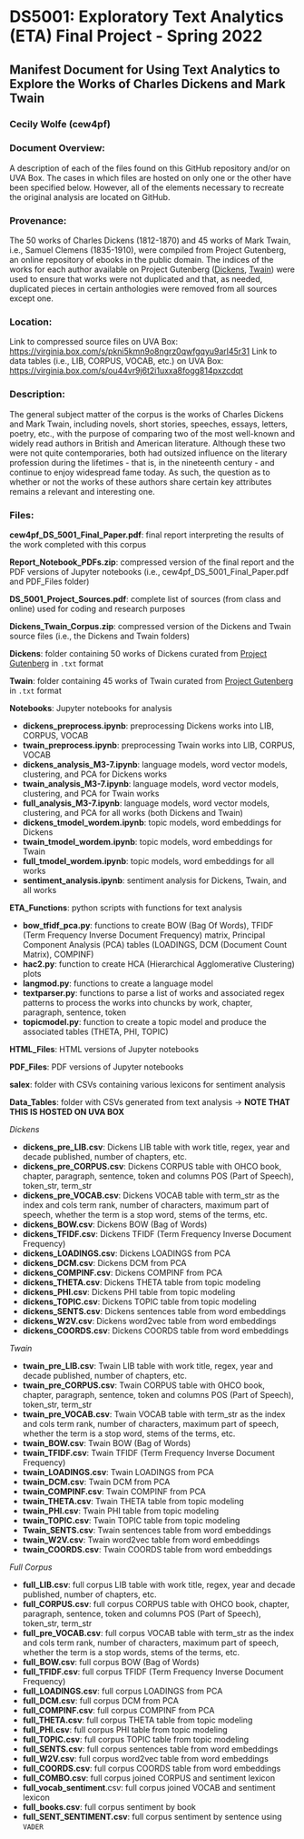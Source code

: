 # **DS5001: Exploratory Text Analytics (ETA) Final Project - Spring 2022**

## **Manifest Document for Using Text Analytics to Explore the Works of Charles Dickens and Mark Twain**

### **Cecily Wolfe (cew4pf)**


### **Document Overview**:
A description of each of the files found on this GitHub repository and/or on UVA Box. The cases in which files are hosted on only one or the other have been specified below. However, all of the elements necessary to recreate the original analysis are located on GitHub.

### **Provenance**:
The 50 works of Charles Dickens (1812-1870) and 45 works of Mark Twain, i.e., Samuel Clemens (1835-1910), were compiled from Project Gutenberg, an online repository of ebooks in the public domain. The indices of the works for each author available on Project Gutenberg ([Dickens](https://www.gutenberg.org/ebooks/58157), [Twain](https://www.gutenberg.org/files/28803/28803-h/28803-h.htm)) were used to ensure that works were not duplicated and that, as needed, duplicated pieces in certain anthologies were removed from all sources except one.

### **Location**:
Link to compressed source files on UVA Box: https://virginia.box.com/s/pkni5kmn9o8ngrz0qwfgqyu9arl45r31
Link to data tables (i.e., LIB, CORPUS, VOCAB, etc.) on UVA Box: https://virginia.box.com/s/ou44vr9j6t2i1uxxa8fogg814pxzcdqt

### **Description**:
The general subject matter of the corpus is the works of Charles Dickens and Mark Twain, including novels, short stories, speeches, essays, letters, poetry, etc., with the purpose of comparing two of the most well-known and widely read authors in British and American literature. Although these two were not quite contemporaries, both had outsized influence on the literary profession during the lifetimes - that is, in the nineteenth century - and continue to enjoy widespread fame today. As such, the question as to whether or not the works of these authors share certain key attributes remains a relevant and interesting one.


### **Files**:

**cew4pf_DS_5001_Final_Paper.pdf**: final report interpreting the results of the work completed with this corpus

**Report_Notebook_PDFs.zip**: compressed version of the final report and the PDF versions of Jupyter notebooks (i.e., cew4pf_DS_5001_Final_Paper.pdf and PDF_Files folder)

**DS_5001_Project_Sources.pdf**: complete list of sources (from class and online) used for coding and research purposes

**Dickens_Twain_Corpus.zip**: compressed version of the Dickens and Twain source files (i.e., the Dickens and Twain folders)

**Dickens**: folder containing 50 works of Dickens curated from [Project Gutenberg](https://www.gutenberg.org/ebooks/58157) in `.txt` format

**Twain**: folder containing 45 works of Twain curated from [Project Gutenberg](https://www.gutenberg.org/files/28803/28803-h/28803-h.htm) in `.txt` format

**Notebooks**: Jupyter notebooks for analysis
 * **dickens_preprocess.ipynb**: preprocessing Dickens works into LIB, CORPUS, VOCAB
 * **twain_preprocess.ipynb**: preprocessing Twain works into LIB, CORPUS, VOCAB
 * **dickens_analysis_M3-7.ipynb**: language models, word vector models, clustering, and PCA for Dickens works
 * **twain_analysis_M3-7.ipynb**: language models, word vector models, clustering, and PCA for Twain works
 * **full_analysis_M3-7.ipynb**: language models, word vector models, clustering, and PCA for all works (both Dickens and Twain)
 * **dickens_tmodel_wordem.ipynb**: topic models, word embeddings for Dickens
 * **twain_tmodel_wordem.ipynb**: topic models, word embeddings for Twain
 * **full_tmodel_wordem.ipynb**: topic models, word embeddings for all works
 * **sentiment_analysis.ipynb**: sentiment analysis for Dickens, Twain, and all works

**ETA_Functions**: python scripts with functions for text analysis
 * **bow_tfidf_pca.py**: functions to create BOW (Bag Of Words), TFIDF (Term Frequency Inverse Document Frequency) matrix, Principal Component Analysis (PCA) tables (LOADINGS, DCM (Document Count Matrix), COMPINF)
 * **hac2.py**: function to create HCA (Hierarchical Agglomerative Clustering) plots
 * **langmod.py**: functions to create a language model
 * **textparser.py**: functions to parse a list of works and associated regex patterns to process the works into chuncks by work, chapter, paragraph, sentence, token
 * **topicmodel.py**: function to create a topic model and produce the associated tables (THETA, PHI, TOPIC)

**HTML_Files**: HTML versions of Jupyter notebooks

**PDF_Files**: PDF versions of Jupyter notebooks

**salex**: folder with CSVs containing various lexicons for sentiment analysis

**Data_Tables**: folder with CSVs generated from text analysis $\rightarrow$ **NOTE THAT THIS IS HOSTED ON UVA BOX**

*Dickens*
 * **dickens_pre_LIB.csv**: Dickens LIB table with work title, regex, year and decade published, number of chapters, etc.
 * **dickens_pre_CORPUS.csv**: Dickens CORPUS table with OHCO book, chapter, paragraph, sentence, token and columns POS (Part of Speech), token_str, term_str
 * **dickens_pre_VOCAB.csv**: Dickens VOCAB table with term_str as the index and cols term rank, number of characters, maximum part of speech, whether the term is a stop word, stems of the terms, etc.
 * **dickens_BOW.csv**: Dickens BOW (Bag of Words)
 * **dickens_TFIDF.csv**: Dickens TFIDF (Term Frequency Inverse Document Frequency)
 * **dickens_LOADINGS.csv**: Dickens LOADINGS from PCA
 * **dickens_DCM.csv**: Dickens DCM from PCA
 * **dickens_COMPINF.csv**: Dickens COMPINF from PCA
 * **dickens_THETA.csv**: Dickens THETA table from topic modeling
 * **dickens_PHI.csv**: Dickens PHI table from topic modeling
 * **dickens_TOPIC.csv**: Dickens TOPIC table from topic modeling
 * **dickens_SENTS.csv**: Dickens sentences table from word embeddings
 * **dickens_W2V.csv**: Dickens word2vec table from word embeddings
 * **dickens_COORDS.csv**: Dickens COORDS table from word embeddings

*Twain*
 * **twain_pre_LIB.csv**: Twain LIB table with work title, regex, year and decade published, number of chapters, etc.
 * **twain_pre_CORPUS.csv**: Twain CORPUS table with OHCO book, chapter, paragraph, sentence, token and columns POS (Part of Speech), token_str, term_str
 * **twain_pre_VOCAB.csv**: Twain VOCAB table with term_str as the index and cols term rank, number of characters, maximum part of speech, whether the term is a stop word, stems of the terms, etc.
 * **twain_BOW.csv**: Twain BOW (Bag of Words)
 * **twain_TFIDF.csv**: Twain TFIDF (Term Frequency Inverse Document Frequency)
 * **twain_LOADINGS.csv**: Twain LOADINGS from PCA
 * **twain_DCM.csv**: Twain DCM from PCA
 * **twain_COMPINF.csv**: Twain COMPINF from PCA
 * **twain_THETA.csv**: Twain THETA table from topic modeling
 * **twain_PHI.csv**: Twain PHI table from topic modeling
 * **twain_TOPIC.csv**: Twain TOPIC table from topic modeling
 * **Twain_SENTS.csv**: Twain sentences table from word embeddings
 * **twain_W2V.csv**: Twain word2vec table from word embeddings
 * **twain_COORDS.csv**: Twain COORDS table from word embeddings

*Full Corpus*
 * **full_LIB.csv**: full corpus LIB table with work title, regex, year and decade published, number of chapters, etc.
 * **full_CORPUS.csv**: full corpus CORPUS table with OHCO book, chapter, paragraph, sentence, token and columns POS (Part of Speech), token_str, term_str
 * **full_pre_VOCAB.csv**: full corpus VOCAB table with term_str as the index and cols term rank, number of characters, maximum part of speech, whether the term is a stop words, stems of the terms, etc.
 * **full_BOW.csv**: full corpus BOW (Bag of Words)
 * **full_TFIDF.csv**: full corpus TFIDF (Term Frequency Inverse Document Frequency)
 * **full_LOADINGS.csv**: full corpus LOADINGS from PCA
 * **full_DCM.csv**: full corpus DCM from PCA
 * **full_COMPINF.csv**: full corpus COMPINF from PCA
 * **full_THETA.csv**: full corpus THETA table from topic modeling
 * **full_PHI.csv**: full corpus PHI table from topic modeling
 * **full_TOPIC.csv**: full corpus TOPIC table from topic modeling
 * **full_SENTS.csv**: full corpus sentences table from word embeddings
 * **full_W2V.csv**: full corpus word2vec table from word embeddings
 * **full_COORDS.csv**: full corpus COORDS table from word embeddings
 * **full_COMBO.csv**: full corpus joined CORPUS and sentiment lexicon
 * **full_vocab_sentiment**.csv: full corpus joined VOCAB and sentiment lexicon
 * **full_books.csv**: full corpus sentiment by book
 * **full_SENT_SENTIMENT.csv**: full corpus sentiment by sentence using `VADER`
